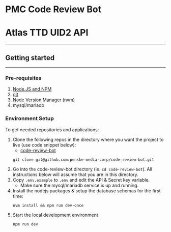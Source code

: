 # PMC Code Review Bot

# Atlas TTD UID2 API

---

## Getting started

---

### Pre-requisites

1. [Node.JS and NPM](https://nodejs.org/)
1. [git](https://git-scm.com/)
1. [Node Version Manager (nvm)](https://github.com/nvm-sh/nvm#installing-and-updating)
2. mysql/mariadb

### Environment Setup

To get needed repositories and applications:

1. Clone the following repos in the directory where you want the project to live (use code snippet below):
    * [code-review-bot](https://github.com/penske-media-corp/code-review-bot)
    ```
    git clone git@github.com:penske-media-corp/code-review-bot.git
    ```
1. Go into the code-review-bot directory (ie. `cd code-review-bot`).  All instructions below will assume that you are in this directory.
1. Copy `.env.example` to `.env` and edit the API & Secret key variable. 
    * Make sure the mysql/mariadb service is up and running.
2. Install the nodejs packages & setup the database schemas for the first time:
    ```
    nvm install && npm run dev-once
    ```
1. Start the local development environment
      ```
      npm run dev
      ``` 

